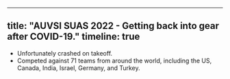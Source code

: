 
---
title: "AUVSI SUAS 2022 - Getting back into gear after COVID-19."
timeline: true
---

* Unfortunately crashed on takeoff.
* Competed against 71 teams from around the world, including the US, Canada, India, Israel, Germany, and Turkey.
